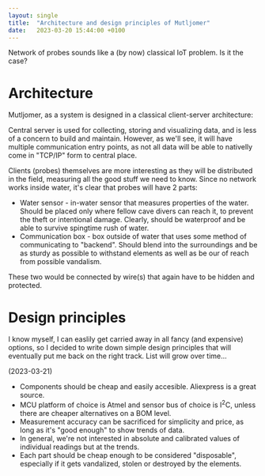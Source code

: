 ```yaml
---
layout: single
title:  "Architecture and design principles of Mutljomer"
date:   2023-03-20 15:44:00 +0100
---
```

Network of probes sounds like a (by now) classical IoT problem. Is it the case? 

# Architecture

Mutljomer, as a system is designed in a classical client-server architecture: 

Central server is used for collecting, storing and visualizing data, and is less of a concern to build and maintain. However, as we'll see, it will have multiple communication entry points, as not all data will be able to nativelly come in "TCP/IP" form to central place.

Clients (probes) themselves are more interesting as they will be distributed in the field, measuring all the good stuff we need to know. Since no network works inside water, it's clear that probes will have 2 parts: 
- Water sensor - in-water sensor that measures properties of the water. Should be placed only where fellow cave divers can reach it, to prevent the theft or intentional damage. Clearly, should be waterproof and be able to survive spingtime rush of water.  
- Communication box - box outside of water that uses some method of communicating to "backend". Should blend into the surroundings and be as sturdy as possible to withstand elements as well as be our of reach from possible vandalism.

These two would be connected by wire(s) that again have to be hidden and protected. 

# Design principles 

I know myself, I can easlily get carried away in all fancy (and expensive) options, so I decided to write down simple design principles that will eventually put me back on the right track. List will grow over time... 

(2023-03-21)
- Components should be cheap and easily accesible. Aliexpress is a great source. 
- MCU platform of choice is Atmel and sensor bus of choice is I<sup>2</sup>C, unless there are cheaper alternatives on a BOM level.
- Measurement accuracy can be sacrificed for simplicity and price, as long as it's "good enough" to show trends of data.
- In general, we're not interested in absolute and calibrated values of individual readings but at the trends. 
- Each part should be cheap enough to be considered "disposable", especially if it gets vandalized, stolen or destroyed by the elements. 
